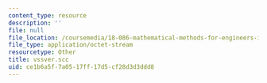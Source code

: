 ```yaml
---
content_type: resource
description: ''
file: null
file_location: /coursemedia/18-086-mathematical-methods-for-engineers-ii-spring-2006/ce1b6a5f7a0517ff17d5cf28d3d3ddd8_vssver.scc
file_type: application/octet-stream
resourcetype: Other
title: vssver.scc
uid: ce1b6a5f-7a05-17ff-17d5-cf28d3d3ddd8
---
```

